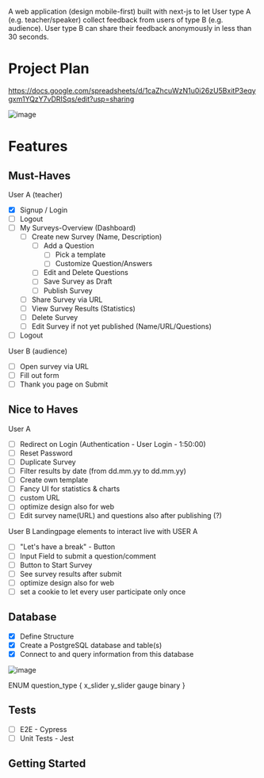 A web application (design mobile-first) built with next-js to let User type A (e.g. teacher/speaker) collect feedback from users of type B (e.g. audience). User type B can share their feedback anonymously in less than 30 seconds.

# Project Plan

https://docs.google.com/spreadsheets/d/1caZhcuWzN1u0i26zU5BxitP3eqygxm1YQzY7vDRISqs/edit?usp=sharing

![image](https://user-images.githubusercontent.com/65610743/97443849-cbe4f500-192b-11eb-975f-8b9a507d9318.png)

# Features

## Must-Haves

User A (teacher)

- [x] Signup / Login
- [ ] Logout
- [ ] My Surveys-Overview (Dashboard)
  - [ ] Create new Survey (Name, Description)
    - [ ] Add a Question
      - [ ] Pick a template
      - [ ] Customize Question/Answers
    - [ ] Edit and Delete Questions
    - [ ] Save Survey as Draft
    - [ ] Publish Survey
  - [ ] Share Survey via URL
  - [ ] View Survey Results (Statistics)
  - [ ] Delete Survey
  - [ ] Edit Survey if not yet published (Name/URL/Questions)
- [ ] Logout

User B (audience)

- [ ] Open survey via URL
- [ ] Fill out form
- [ ] Thank you page on Submit

## Nice to Haves

User A

- [ ] Redirect on Login (Authentication - User Login - 1:50:00)
- [ ] Reset Password
- [ ] Duplicate Survey
- [ ] Filter results by date (from dd.mm.yy to dd.mm.yy)
- [ ] Create own template
- [ ] Fancy UI for statistics & charts
- [ ] custom URL
- [ ] optimize design also for web
- [ ] Edit survey name(URL) and questions also after publishing (?)

User B
Landingpage elements to interact live with USER A

- [ ] "Let's have a break" - Button
- [ ] Input Field to submit a question/comment
- [ ] Button to Start Survey
- [ ] See survey results after submit
- [ ] optimize design also for web
- [ ] set a cookie to let every user participate only once

## Database

- [x] Define Structure
- [x] Create a PostgreSQL database and table(s)
- [x] Connect to and query information from this database

![image](https://user-images.githubusercontent.com/65610743/97878662-34aee180-1d1f-11eb-94ed-89349ab5f74c.png)

ENUM question_type {
x_slider
y_slider
gauge
binary
}

## Tests

- [ ] E2E - Cypress
- [ ] Unit Tests - Jest

## Getting Started
